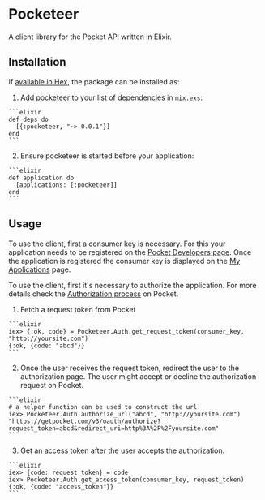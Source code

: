 # Pocketeer

A client library for the Pocket API written in Elixir.

## Installation

If [available in Hex](https://hex.pm/docs/publish), the package can be installed as:

  1. Add pocketeer to your list of dependencies in `mix.exs`:

    ```elixir
    def deps do
      [{:pocketeer, "~> 0.0.1"}]
    end
    ```

  2. Ensure pocketeer is started before your application:

    ```elixir
    def application do
      [applications: [:pocketeer]]
    end
    ```

## Usage

To use the client, first a consumer key is necessary. For this your application needs to be registered on the [Pocket Developers page](https://getpocket.com/developer/apps/new).
Once the application is registered the consumer key is displayed on the [My Applications](https://getpocket.com/developer/apps/) page.

To use the client, first it's necessary to authorize the application. For more details check the [Authorization process](https://getpocket.com/developer/docs/authentication) on Pocket.

  1. Fetch a request token from Pocket

    ```elixir
    iex> {:ok, code} = Pocketeer.Auth.get_request_token(consumer_key, "http://yoursite.com")
    {:ok, {code: "abcd"}}
    ```

  2. Once the user receives the request token, redirect the user to the authorization page.
     The user might accept or decline the authorization request on Pocket.

    ```elixir
    # a helper function can be used to construct the url.
    iex> Pocketeer.Auth.authorize_url("abcd", "http://yoursite.com")
    "https://getpocket.com/v3/oauth/authorize?request_token=abcd&redirect_uri=http%3A%2F%2Fyoursite.com"
    ```

  3. Get an access token after the user accepts the authorization.

    ```elixir
    iex> {code: request_token} = code
    iex> Pocketeer.Auth.get_access_token(consumer_key, request_token)
    {:ok, {code: "access_token"}}
    ```
